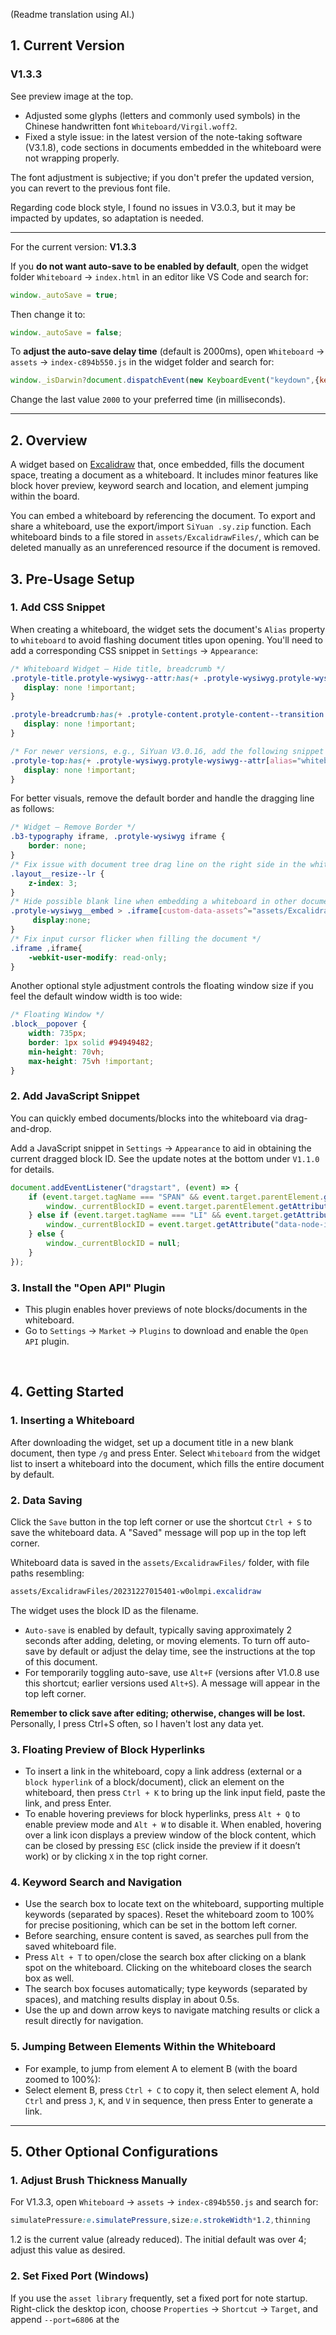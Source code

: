(Readme translation using AI.)

## 1. Current Version

### V1.3.3

See preview image at the top.

* Adjusted some glyphs (letters and commonly used symbols) in the Chinese handwritten font `Whiteboard/Virgil.woff2`.
* Fixed a style issue: in the latest version of the note-taking software (V3.1.8), code sections in documents embedded in the whiteboard were not wrapping properly.

The font adjustment is subjective; if you don't prefer the updated version, you can revert to the previous font file.

Regarding code block style, I found no issues in V3.0.3, but it may be impacted by updates, so adaptation is needed.

---

For the current version: **V1.3.3**

If you **do not want auto-save to be enabled by default**, open the widget folder `Whiteboard` -> `index.html` in an editor like VS Code and search for:

```js
window._autoSave = true;
```

Then change it to:

```js
window._autoSave = false;
```

To **adjust the auto-save delay time** (default is 2000ms), open `Whiteboard` -> `assets` -> `index-c894b550.js` in the widget folder and search for:

```js
window._isDarwin?document.dispatchEvent(new KeyboardEvent("keydown",{key:"S",metaKey:!0,bubbles:!1})):document.dispatchEvent(new KeyboardEvent("keydown",{key:"S",ctrlKey:!0,bubbles:!1}))},2000));
```

Change the last value `2000` to your preferred time (in milliseconds).

---

## 2. Overview

A widget based on [Excalidraw](https://github.com/excalidraw/excalidraw) that, once embedded, fills the document space, treating a document as a whiteboard. It includes minor features like block hover preview, keyword search and location, and element jumping within the board.

You can embed a whiteboard by referencing the document. To export and share a whiteboard, use the export/import `SiYuan .sy.zip` function. Each whiteboard binds to a file stored in `assets/ExcalidrawFiles/`, which can be deleted manually as an unreferenced resource if the document is removed.

## 3. Pre-Usage Setup

### 1. Add CSS Snippet

When creating a whiteboard, the widget sets the document's `Alias` property to `whiteboard` to avoid flashing document titles upon opening. You'll need to add a corresponding CSS snippet in `Settings` -> `Appearance`:

```css
/* Whiteboard Widget – Hide title, breadcrumb */
.protyle-title.protyle-wysiwyg--attr:has(+ .protyle-wysiwyg.protyle-wysiwyg--attr[alias="whiteboard"]){
   display: none !important;
}

.protyle-breadcrumb:has(+ .protyle-content.protyle-content--transition > .protyle-wysiwyg.protyle-wysiwyg--attr[alias="whiteboard"]) {
   display: none !important;
}

/* For newer versions, e.g., SiYuan V3.0.16, add the following snippet */
.protyle-top:has(+ .protyle-wysiwyg.protyle-wysiwyg--attr[alias="whiteboard"]){
   display: none !important;
}
```

For better visuals, remove the default border and handle the dragging line as follows:

```css
/* Widget – Remove Border */
.b3-typography iframe, .protyle-wysiwyg iframe {
    border: none;   
}
/* Fix issue with document tree drag line on the right side in the whiteboard */
.layout__resize--lr {
    z-index: 3;
}
/* Hide possible blank line when embedding a whiteboard in other documents */
.protyle-wysiwyg__embed > .iframe[custom-data-assets^="assets/ExcalidrawFiles/"] + .p{
     display:none;
}
/* Fix input cursor flicker when filling the document */
.iframe ,iframe{
    -webkit-user-modify: read-only;
}
```

Another optional style adjustment controls the floating window size if you feel the default window width is too wide:

```css
/* Floating Window */
.block__popover {
    width: 735px;
    border: 1px solid #94949482;
    min-height: 70vh;
    max-height: 75vh !important;
}
```

### 2. Add JavaScript Snippet

You can quickly embed documents/blocks into the whiteboard via drag-and-drop.

Add a JavaScript snippet in `Settings` -> `Appearance` to aid in obtaining the current dragged block ID. See the update notes at the bottom under `V1.1.0` for details.

```js
document.addEventListener("dragstart", (event) => {
    if (event.target.tagName === "SPAN" && event.target.parentElement.getAttribute('data-node-id')) {
        window._currentBlockID = event.target.parentElement.getAttribute('data-node-id');    
    } else if (event.target.tagName === "LI" && event.target.getAttribute("data-node-id")) {
        window._currentBlockID = event.target.getAttribute("data-node-id");  
    } else {
        window._currentBlockID = null;
    }
});
```

### 3. Install the "Open API" Plugin

* This plugin enables hover previews of note blocks/documents in the whiteboard.
* Go to `Settings` -> `Market` -> `Plugins` to download and enable the `Open API` plugin.

‍  

## 4. Getting Started

### 1. Inserting a Whiteboard

After downloading the widget, set up a document title in a new blank document, then type `/g` and press Enter. Select `Whiteboard` from the widget list to insert a whiteboard into the document, which fills the entire document by default.

### 2. Data Saving

Click the `Save` button in the top left corner or use the shortcut `Ctrl + S` to save the whiteboard data. A "Saved" message will pop up in the top left corner.

Whiteboard data is saved in the `assets/ExcalidrawFiles/` folder, with file paths resembling:

```css
assets/ExcalidrawFiles/20231227015401-w0olmpi.excalidraw
```

The widget uses the block ID as the filename.

* `Auto-save` is enabled by default, typically saving approximately 2 seconds after adding, deleting, or moving elements. To turn off auto-save by default or adjust the delay time, see the instructions at the top of this document.
* For temporarily toggling auto-save, use `Alt+F` (versions after V1.0.8 use this shortcut; earlier versions used `Alt+S`). A message will appear in the top left corner.

**Remember to click save after editing; otherwise, changes will be lost.** Personally, I press Ctrl+S often, so I haven't lost any data yet.

### 3. Floating Preview of Block Hyperlinks

* To insert a link in the whiteboard, copy a link address (external or a `block hyperlink` of a block/document), click an element on the whiteboard, then press `Ctrl + K` to bring up the link input field, paste the link, and press Enter.
* To enable hovering previews for block hyperlinks, press `Alt + Q` to enable preview mode and `Alt + W` to disable it. When enabled, hovering over a link icon displays a preview window of the block content, which can be closed by pressing `ESC` (click inside the preview if it doesn’t work) or by clicking `X` in the top right corner.

### 4. Keyword Search and Navigation

* Use the search box to locate text on the whiteboard, supporting multiple keywords (separated by spaces). Reset the whiteboard zoom to 100% for precise positioning, which can be set in the bottom left corner.
* Before searching, ensure content is saved, as searches pull from the saved whiteboard file.
* Press `Alt + T` to open/close the search box after clicking on a blank spot on the whiteboard. Clicking on the whiteboard closes the search box as well.
* The search box focuses automatically; type keywords (separated by spaces), and matching results display in about 0.5s.
* Use the up and down arrow keys to navigate matching results or click a result directly for navigation.

### 5. Jumping Between Elements Within the Whiteboard

* For example, to jump from element A to element B (with the board zoomed to 100%):
* Select element B, press `Ctrl + C` to copy it, then select element A, hold `Ctrl` and press `J`, `K`, and `V` in sequence, then press Enter to generate a link.

---

## 5. Other Optional Configurations

### 1. Adjust Brush Thickness Manually

For V1.3.3, open `Whiteboard` -> `assets` -> `index-c894b550.js` and search for:

```css
simulatePressure:e.simulatePressure,size:e.strokeWidth*1.2,thinning
```

1.2 is the current value (already reduced). The initial default was over 4; adjust this value as desired.

### 2. Set Fixed Port (Windows)

If you use the `asset library` frequently, set a fixed port for note startup. Right-click the desktop icon, choose `Properties` -> `Shortcut` -> `Target`, and append `--port=6806` at the